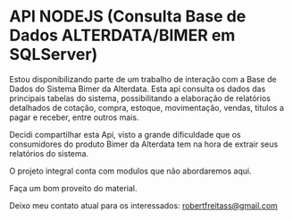 # API NODEJS (Consulta Base de Dados ALTERDATA/BIMER em SQLServer)

Estou disponibilizando parte de um trabalho de interação com a Base de Dados do Sistema Bimer da Alterdata. 
Esta api consulta os dados das principais tabelas do sistema, possibilitando a elaboração de relatórios detalhados de cotação, compra, estoque, movimentação, vendas, titulos a pagar e receber, entre outros mais.

Decidi compartilhar esta Api, visto a grande dificuldade que os consumidores do produto Bimer da Alterdata tem na hora de extrair seus relatórios do sistema. 

O projeto integral conta com modulos que não abordaremos aqui. 

Faça um bom proveito do material. 

Deixo meu contato atual para os interessados: robertfreitass@gmail.com
